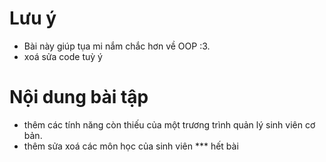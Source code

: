 # Lưu ý
- Bài này giúp tụa mi nắm chắc hơn về OOP :3.
- xoá sửa code tuỳ ý

# Nội dung bài tập
- thêm các tính năng còn thiếu của một trương trình quản lý sinh viên cơ bản.
- thêm sửa xoá các môn học của sinh viên
*** hết bài
